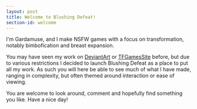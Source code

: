 ```yaml
---
layout: post
title: Welcome to Blushing Defeat!
section-id: welcome
---
```


I'm Gardamuse, and I make NSFW games with a focus on transformation, notably bimbofication and breast expansion.

You may have seen my work on [DeviantArt](http://gardamuse.deviantart.com) or [TFGamesSite](https://www.tfgamessite.com/index.php?module=viewgame&id=839) before, but due to various restrictions I decided to launch Blushing Defeat as a place to put all my work. As such you will here be able to see much of what I have made, ranging in complexity, but often themed around interaction or ease of viewing.

You are welcome to look around, comment and hopefully find something you like. Have a nice day!
